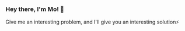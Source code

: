 ### Hey there, I'm Mo! 👋

Give me an interesting problem, and I'll give you an interesting solution⚡️
<!--
**Niangmodou/Niangmodou** is a ✨ _special_ ✨ repository because its `README.md` (this file) appears on your GitHub profile.
My name is Modou Niang, and i'm a Software Developer. I'm a third year Computer Science Student at NYU, and I'm an incoming intern @ Facebook NY.
Here are some ideas to get you started:

- 🔭 I’m currently working on ...
- 🌱 I’m currently learning ...
- 👯 I’m looking to collaborate on ...
- 🤔 I’m looking for help with ...
- 💬 Ask me about ...
- 📫 How to reach me: ...
- 😄 Pronouns: ...
- ⚡ Fun fact: ...
-->
